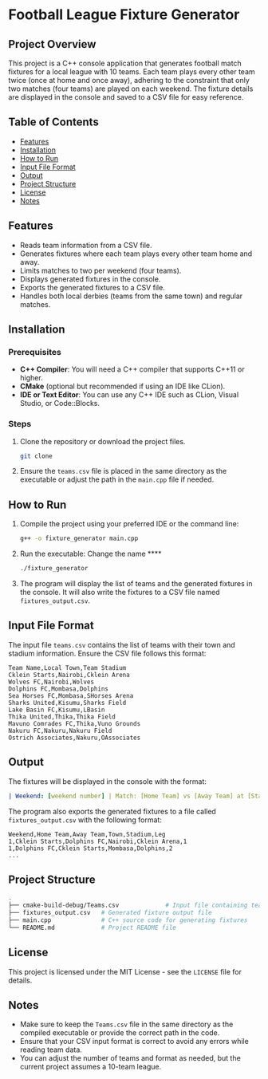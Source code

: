 # Football League Fixture Generator

## Project Overview
This project is a C++ console application that generates football match fixtures for a local league with 10 teams. Each team plays every other team twice (once at home and once away), adhering to the constraint that only two matches (four teams) are played on each weekend. The fixture details are displayed in the console and saved to a CSV file for easy reference.

## Table of Contents
- [Features](#features)
- [Installation](#installation)
- [How to Run](#how-to-run)
- [Input File Format](#input-file-format)
- [Output](#output)
- [Project Structure](#project-structure)
- [License](#license)
- [Notes](#notes)

## Features
- Reads team information from a CSV file.
- Generates fixtures where each team plays every other team home and away.
- Limits matches to two per weekend (four teams).
- Displays generated fixtures in the console.
- Exports the generated fixtures to a CSV file.
- Handles both local derbies (teams from the same town) and regular matches.

## Installation

### Prerequisites
- **C++ Compiler**: You will need a C++ compiler that supports C++11 or higher.
- **CMake** (optional but recommended if using an IDE like CLion).
- **IDE or Text Editor**: You can use any C++ IDE such as CLion, Visual Studio, or Code::Blocks.

### Steps
1. Clone the repository or download the project files.
    ```bash
    git clone 
    ```
2. Ensure the `teams.csv` file is placed in the same directory as the executable or adjust the path in the `main.cpp` file if needed.

## How to Run
1. Compile the project using your preferred IDE or the command line:
    ```bash
    g++ -o fixture_generator main.cpp
    ```
2. Run the executable: Change the name ****
    ```bash
    ./fixture_generator
    ```
3. The program will display the list of teams and the generated fixtures in the console. It will also write the fixtures to a CSV file named `fixtures_output.csv`.

## Input File Format
The input file `teams.csv` contains the list of teams with their town and stadium information. Ensure the CSV file follows this format:
```csv
Team Name,Local Town,Team Stadium
Cklein Starts,Nairobi,Cklein Arena
Wolves FC,Nairobi,Wolves
Dolphins FC,Mombasa,Dolphins
Sea Horses FC,Mombasa,SHorses Arena
Sharks United,Kisumu,Sharks Field
Lake Basin FC,Kisumu,LBasin
Thika United,Thika,Thika Field
Mavuno Comrades FC,Thika,Vuno Grounds
Nakuru FC,Nakuru,Nakuru Field
Ostrich Associates,Nakuru,OAssociates
```

## Output
The fixtures will be displayed in the console with the format:
```yaml
| Weekend: [weekend number] | Match: [Home Team] vs [Away Team] at [Stadium], [Town] (Leg [1 or 2])
```
The program also exports the generated fixtures to a file called `fixtures_output.csv` with the following format:
```csv
Weekend,Home Team,Away Team,Town,Stadium,Leg
1,Cklein Starts,Dolphins FC,Nairobi,Cklein Arena,1
1,Dolphins FC,Cklein Starts,Mombasa,Dolphins,2
...
```

## Project Structure
```bash
.
├── cmake-build-debug/Teams.csv             # Input file containing team data
├── fixtures_output.csv   # Generated fixture output file
├── main.cpp              # C++ source code for generating fixtures
└── README.md             # Project README file
```

## License
This project is licensed under the MIT License - see the `LICENSE` file for details.

## Notes
- Make sure to keep the `Teams.csv` file in the same directory as the compiled executable or provide the correct path in the code.
- Ensure that your CSV input format is correct to avoid any errors while reading team data.
- You can adjust the number of teams and format as needed, but the current project assumes a 10-team league.